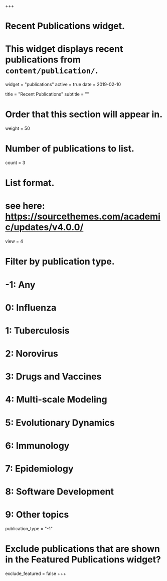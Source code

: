 +++
# Recent Publications widget.
# This widget displays recent publications from `content/publication/`.
widget = "publications"
active = true
date = 2019-02-10

title = "Recent Publications"
subtitle = ""

# Order that this section will appear in.
weight = 50

# Number of publications to list.
count = 3

# List format.
# see here: https://sourcethemes.com/academic/updates/v4.0.0/
view = 4

# Filter by publication type.
# -1: Any
#  0: Influenza
#  1: Tuberculosis
#  2: Norovirus
#  3: Drugs and Vaccines
#  4: Multi-scale Modeling
#  5: Evolutionary Dynamics
#  6: Immunology
#  7: Epidemiology
#  8: Software Development
#  9: Other topics
publication_type = "-1"

# Exclude publications that are shown in the Featured Publications widget?
exclude_featured = false
+++
